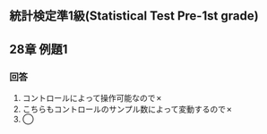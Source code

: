 ## 統計検定準1級(Statistical Test Pre-1st grade)
## 28章 例題1
### 回答
1. コントロールによって操作可能なので✗
2. こちらもコントロールのサンプル数によって変動するので✗
3. ◯